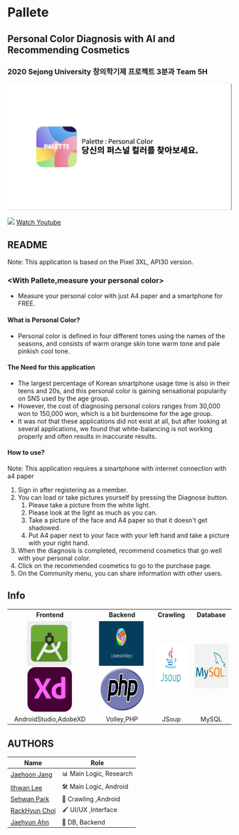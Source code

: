 # Pallete
## Personal Color Diagnosis with AI and Recommending Cosmetics
### 2020 Sejong University 창의학기제 프로젝트 3분과 Team 5H
<img src="./image/1.png">

![](https://img.youtube.com/vi/E-fQqp6jfbw/maxresdefault.jpg)
[Watch Youtube](https://www.youtube.com/watch?v=aIS0EnDxnnE)

## README
Note: This application is based on the Pixel 3XL, API30 version.
### <With Pallete,measure your personal color>
- Measure your personal color with just A4 paper and a smartphone for FREE.

#### What is Personal Color?
- Personal color is defined in four different tones using the names of the seasons, and consists of warm orange skin tone warm tone and pale pinkish cool tone.
#### The Need for this application
- The largest percentage of Korean smartphone usage time is also in their teens and 20s, and this personal color is gaining sensational popularity on SNS used by the age group.
- However, the cost of diagnosing personal colors ranges from 30,000 won to 150,000 won, which is a bit burdensome for the age group.
- It was not that these applications did not exist at all, but after looking at several applications, we found that white-balancing is not working properly and often results in inaccurate results.
#### How to use?
Note: This application requires a smartphone with internet connection with a4 paper
1. Sign in after registering as a member.
2. You can load or take pictures yourself by pressing the Diagnose button.
   1) Please take a picture from the white light.
   2) Please look at the light as much as you can.
   3) Take a picture of the face and A4 paper so that it doesn't get shadowed.
   4) Put A4 paper next to your face with your left hand and take a picture with your right hand.
3. When the diagnosis is completed, recommend cosmetics that go well with your personal color.
4. Click on the recommended cosmetics to go to the purchase page.
5. On the Community menu, you can share information with other users.

## Info
<table style="text-align:center;">
    <tr>
        <th>Frontend</th>
        <th>Backend</th>
        <th>Crawling</th>
        <th>Database</th>
    </tr>
    <tr>
        <td>
        <img src="./image/androidstudio.png" width=100 height=100>&nbsp;
        <img src="./image/xd.png" width=100 height=100>   
        </td>
        <td>
        <img src="./image/volley.png" width=100 height=100>&nbsp;
        <img src="./image/php.png" width=100 height=100>
        </td>
        <td> 
        <img src="./image/jsoup.png" width=100 height=100>
        </td>
        <td>
        <img src="./image/mysql.png" width=100 height=100>
        </td>
    </tr>
    <tr>
        <td>
        AndroidStudio,AdobeXD
        </td>
        <td>
        Volley,PHP
        </td>
        <td>
        JSoup
        </td>
        <td>
        MySQL
        </td>
    </tr>
</table>

## AUTHORS
|Name|Role|
|---|---|
|<a href="https://github.com/trumanfromkorea">Jaehoon Jang</a>|📊 Main Logic, Research|
|<a href="https://github.com/pppp0722">Ilhwan Lee</a>|🛠 Main Logic, Android|
|<a href="https://github.com/SeHwan96">Sehwan Park</a>|📄 Crawling ,Android|
|<a href="https://github.com/fkrgus222">RackHyun Choi</a>|🖌 UI/UX ,Interface|
|<a href="https://github.com/Jaeyooou">Jaehyun Ahn</a>|📂 DB, Backend|

